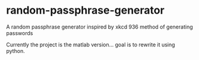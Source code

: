 # random-passphrase-generator
A random passphrase generator inspired by xkcd 936 method of generating passwords

Currently the project is the matlab version... goal is to rewrite it using python. 

